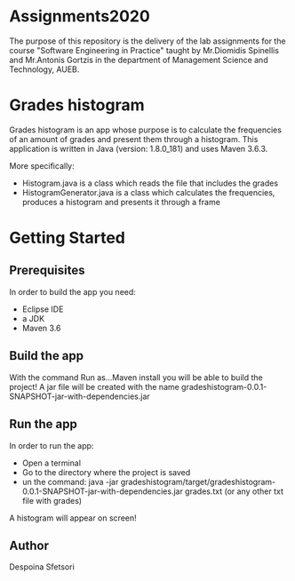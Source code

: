 # Assignments2020

The purpose of this repository is the delivery of the lab assignments for the course "Software Engineering in Practice" taught by Mr.Diomidis Spinellis and Mr.Antonis Gortzis in the department of Management Science and Technology, AUEB. 

# Grades histogram

Grades histogram is an app whose purpose is to calculate the frequencies of an amount of grades and present them through a histogram.
This application is written in Java (version: 1.8.0_181) and uses Maven 3.6.3. 

More specifically:
- Histogram.java is a class which reads the file that includes the grades 
- HistogramGenerator.java is a class which calculates the frequencies, produces a histogram and presents it through a frame

# Getting Started #

## Prerequisites ##

In order to build the app you need:
- Eclipse IDE
- a JDK
- Maven 3.6 

## Build the app ##

With the command Run as...Maven install you will be able to build the project!
 A jar file will be created with the name gradeshistogram-0.0.1-SNAPSHOT-jar-with-dependencies.jar
 
 ## Run the app ##

In order to run the app:
- Open a terminal
- Go to the directory where the project is saved
- un the command: java -jar gradeshistogram/target/gradeshistogram-0.0.1-SNAPSHOT-jar-with-dependencies.jar grades.txt (or any other txt file with grades)

A histogram will appear on screen!

## Author ##
Despoina Sfetsori


